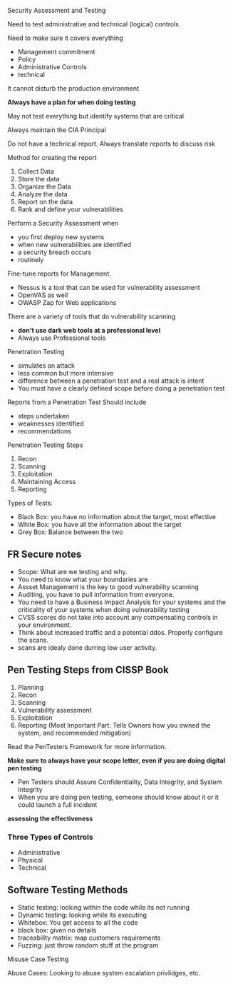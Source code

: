 Security Assessment and Testing

Need to test administrative and technical (logical) controls

Need to make sure it covers everything
- Management commitment
- Policy
- Administrative Controls
- technical

It cannot disturb the production environment

**Always have a plan for when doing testing**

May not test everything but identify systems that are critical

Always maintain the CIA Principal

Do not have a technical report.  Always translate reports to discuss risk

Method for creating the report
1. Collect Data
2. Store the data
3. Organize the Data
4. Analyze the data
5. Report on the data
6. Rank and define your vulnerabilities

Perform a Security Assessment when
- you first deploy new systems
- when new vulnerabilities are identified
- a security breach occurs
- routinely 

Fine-tune reports for Management.  
 - Nessus is a tool that can be used for vulnerability assessment
 - OpenVAS as well
 - OWASP Zap for Web applications

There are a variety of tools that do vulnerability scanning
- **don't use dark web tools at a professional level**
- Always use Professional tools

Penetration Testing
- simulates an attack
- less common but more intensive
- difference between a penetration test and a real attack is intent
- You must have a clearly defined scope before doing a penetration test

Reports from a Penetration Test Should include
- steps undertaken
- weaknesses identified
- recommendations

Penetration Testing Steps
1. Recon
2. Scanning
3. Exploitation
4. Maintaining Access 
5. Reporting

Types of Tests:
- Black Box:  you have no information about the target, most effective
- White Box:  you have all the information about the target
- Grey Box:  Balance between the two

## FR Secure notes

- Scope:  What are we testing and why.
 - You need to know what your boundaries are
- Assset Management is the key to good vulnerability scanning 
- Auditing, you have to pull information from everyone. 
- You need to have a Business Impact Analysis for your systems and the criticality of your systems when doing vulnerability testing
- CVSS scores do not take into account any compensating controls in your environment. 
- Think about increased traffic and a potential ddos.  Properly configure the scans.
- scans are idealy done durring low user activity.

## Pen Testing Steps from CISSP Book 
1. Planning
2. Recon
3. Scanning 
4. Vulnerability assessment 
5. Exploitation 
6. Reporting (Most Important Part.  Tells Owners how you owned the system, and recommended mitigation)

Read the PenTesters Framework for more information. 

**Make sure to always have your scope letter, even if you are doing digital pen testing**

- Pen Testers should Assure Confidentiality, Data Integrity, and System Integrity 
- When you are doing pen testing, someone should know about it or it could launch a full incident 

**assessing the effectiveness**

### Three Types of Controls
- Administrative 
- Physical 
- Technical 

## Software Testing Methods 
- Static testing:  looking within the code while its not running 
- Dynamic testing:  looking while its executing 
- Whitebox:  You get access to all the code 
- black box:  given no details
- traceability matrix: map customers requirements 
- Fuzzing:  just throw random stuff at the program 

Misuse Case Testing

Abuse Cases:  Looking to abuse system escalation privlidges, etc. 


